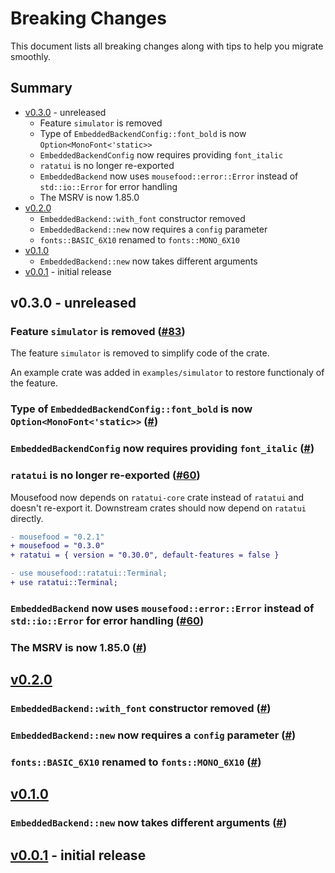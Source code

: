 # Breaking Changes

This document lists all breaking changes along with tips to help you migrate smoothly.

## Summary

- [v0.3.0](#v030---unreleased) - unreleased
  - Feature `simulator` is removed
  - Type of `EmbeddedBackendConfig::font_bold` is now `Option<MonoFont<'static>>`
  - `EmbeddedBackendConfig` now requires providing `font_italic`
  - `ratatui` is no longer re-exported 
  - `EmbeddedBackend` now uses `mousefood::error::Error` instead of
    `std::io::Error` for error handling
  - The MSRV is now 1.85.0
- [v0.2.0](#v020)
  - `EmbeddedBackend::with_font` constructor removed
  - `EmbeddedBackend::new` now requires a `config` parameter
  - `fonts::BASIC_6X10` renamed to `fonts::MONO_6X10`
- [v0.1.0](#v010)
  - `EmbeddedBackend::new` now takes different arguments
- [v0.0.1](#v001---initial-release) - initial release

## v0.3.0 - unreleased

### Feature `simulator` is removed ([#83])

[#83]: https://github.com/j-g00da/mousefood/pull/83

The feature `simulator` is removed to simplify code of the crate.

An example crate was added in `examples/simulator` to restore functionaly of the feature.

### Type of `EmbeddedBackendConfig::font_bold` is now `Option<MonoFont<'static>>` ([#])

[#]: https://github.com/j-g00da/mousefood/pull/

### `EmbeddedBackendConfig` now requires providing `font_italic` ([#])

[#]: https://github.com/j-g00da/mousefood/pull/

### `ratatui` is no longer re-exported ([#60])

[#60]: https://github.com/j-g00da/mousefood/pull/60

Mousefood now depends on `ratatui-core` crate instead of `ratatui` and doesn't
re-export it. Downstream crates should now depend on `ratatui` directly.

```diff
- mousefood = "0.2.1"
+ mousefood = "0.3.0"
+ ratatui = { version = "0.30.0", default-features = false }
```

```diff
- use mousefood::ratatui::Terminal;
+ use ratatui::Terminal;
```

### `EmbeddedBackend` now uses `mousefood::error::Error` instead of `std::io::Error` for error handling ([#60])

[#60]: https://github.com/j-g00da/mousefood/pull/60

### The MSRV is now 1.85.0 ([#])

[#]: https://github.com/j-g00da/mousefood/pull/

## [v0.2.0](https://github.com/j-g00da/mousefood/releases/tag/0.2.0)

### `EmbeddedBackend::with_font` constructor removed ([#])

[#]: https://github.com/j-g00da/mousefood/pull/

### `EmbeddedBackend::new` now requires a `config` parameter ([#])

[#]: https://github.com/j-g00da/mousefood/pull/

### `fonts::BASIC_6X10` renamed to `fonts::MONO_6X10` ([#])

[#]: https://github.com/j-g00da/mousefood/pull/

## [v0.1.0](https://github.com/j-g00da/mousefood/releases/tag/0.1.0)

### `EmbeddedBackend::new` now takes different arguments ([#])

[#]: https://github.com/j-g00da/mousefood/pull/

## [v0.0.1](https://github.com/j-g00da/mousefood/releases/tag/0.0.1) - initial release

